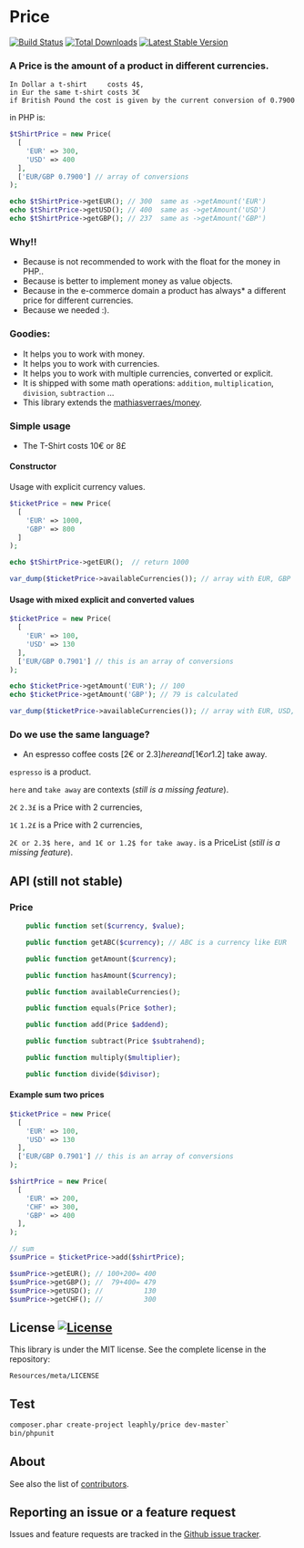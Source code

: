 Price
=====

[![Build Status](https://secure.travis-ci.org/leaphly/price.png?branch=master)](http://travis-ci.org/leaphly/price)
[![Total Downloads](https://poser.pugx.org/leaphly/price/downloads.png)](https://packagist.org/packages/leaphly/price)
[![Latest Stable Version](https://poser.pugx.org/leaphly/price/v/stable.png)](https://packagist.org/packages/leaphly/price)

### A Price is the amount of a product in different currencies.

```
In Dollar a t-shirt     costs 4$,
in Eur the same t-shirt costs 3€
if British Pound the cost is given by the current conversion of 0.7900
```

in PHP is:

```php
$tShirtPrice = new Price(
  [
    'EUR' => 300,
    'USD' => 400
  ],
  ['EUR/GBP 0.7900'] // array of conversions
);

echo $tShirtPrice->getEUR(); // 300  same as ->getAmount('EUR')
echo $tShirtPrice->getUSD(); // 400  same as ->getAmount('USD')
echo $tShirtPrice->getGBP(); // 237  same as ->getAmount('GBP')
```

### Why!!

- Because is not recommended to work with the float for the money in PHP..
- Because is better to implement money as value objects.
- Because in the e-commerce domain a product has always* a different price for different currencies.
- Because we needed :).

### Goodies:

- It helps you to work with money.
- It helps you to work with currencies.
- It helps you to work with multiple currencies, converted or explicit.
- It is shipped with some math operations: `addition`, `multiplication`, `division`, `subtraction` ...
- This library extends the [mathiasverraes/money](https://packagist.org/packages/mathiasverraes/money).

### Simple usage

* The T-Shirt costs 10€ or 8£

#### Constructor

Usage with explicit currency values.

```php
$ticketPrice = new Price(
  [
    'EUR' => 1000,
    'GBP' => 800
  ]
);

echo $tShirtPrice->getEUR();  // return 1000

var_dump($ticketPrice->availableCurrencies()); // array with EUR, GBP
```

#### Usage with mixed explicit and converted values

```php
$ticketPrice = new Price(
  [
    'EUR' => 100,
    'USD' => 130
  ],
  ['EUR/GBP 0.7901'] // this is an array of conversions
);

echo $ticketPrice->getAmount('EUR'); // 100
echo $ticketPrice->getAmount('GBP'); // 79 is calculated

var_dump($ticketPrice->availableCurrencies()); // array with EUR, USD, GBP
```

### Do we use the same language?

* An espresso coffee costs [2€ or 2.3$] here and [1€ or 1.2$] take away.

`espresso` is a product.

`here` and `take away` are contexts (*still is a missing feature*).

`2€` `2.3£` is a Price with 2 currencies,

`1€` `1.2£` is a Price with 2 currencies,

`2€ or 2.3$ here, and 1€ or 1.2$ for take away.` is a PriceList (*still is a missing feature*).


API (still not stable)
----------------------

### Price

```php
    public function set($currency, $value);

    public function getABC($currency); // ABC is a currency like EUR

    public function getAmount($currency);

    public function hasAmount($currency);

    public function availableCurrencies();

    public function equals(Price $other);

    public function add(Price $addend);

    public function subtract(Price $subtrahend);

    public function multiply($multiplier);

    public function divide($divisor);
```

#### Example sum two prices


```php
$ticketPrice = new Price(
  [
    'EUR' => 100,
    'USD' => 130
  ],
  ['EUR/GBP 0.7901'] // this is an array of conversions
);

$shirtPrice = new Price(
  [
    'EUR' => 200,
    'CHF' => 300,
    'GBP' => 400
  ],
);

// sum
$sumPrice = $ticketPrice->add($shirtPrice);

$sumPrice->getEUR(); // 100+200= 400
$sumPrice->getGBP(); //  79+400= 479
$sumPrice->getUSD(); //          130
$sumPrice->getCHF(); //          300
```

License [![License](https://poser.pugx.org/leaphly/price/license.png)](https://packagist.org/packages/leaphly/price)
-------

This library is under the MIT license. See the complete license in the repository:

    Resources/meta/LICENSE

Test
----

``` bash
composer.phar create-project leaphly/price dev-master`
bin/phpunit
```

About
-----

See also the list of [contributors](https://github.com/leaphly/price/contributors).

Reporting an issue or a feature request
---------------------------------------

Issues and feature requests are tracked in the [Github issue tracker](https://github.com/leaphly/price/issues).